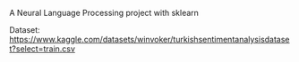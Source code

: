 A Neural Language Processing project with sklearn

Dataset: https://www.kaggle.com/datasets/winvoker/turkishsentimentanalysisdataset?select=train.csv
